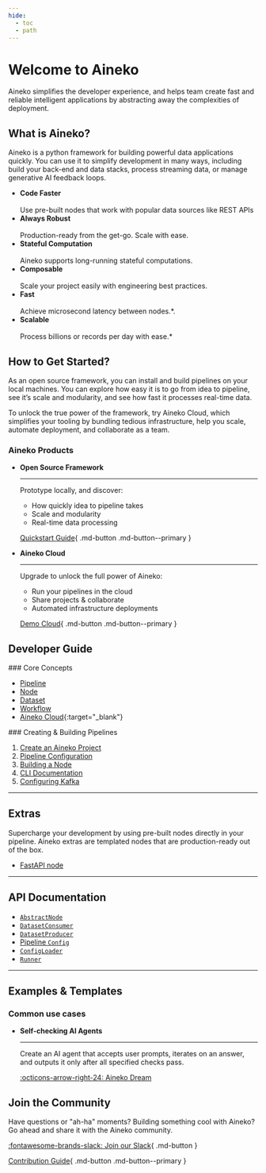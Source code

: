 ```yaml
---
hide:
  - toc
  - path
---
```


# Welcome to Aineko

Aineko simplifies the developer experience, and helps team create fast and reliable intelligent applications by abstracting away the complexities of deployment.

## What is Aineko?

Aineko is a python framework for building powerful data applications quickly. You can use it to simplify development in many ways, including build your back-end and data stacks, process streaming data, or manage generative AI feedback loops.

<div class="grid cards" markdown>

- __Code Faster__ <br><br> Use pre-built nodes that work with popular data sources like REST APIs
- __Always Robust__ <br><br> Production-ready from the get-go. Scale with ease.
- __Stateful Computation__ <br><br> Aineko supports long-running stateful computations.
- __Composable__ <br><br> Scale your project easily with engineering best practices.
- __Fast__ <br><br> Achieve microsecond latency between nodes.*. 
- __Scalable__ <br><br> Process billions or records per day with ease.*

</div>

## How to Get Started?

As an open source framework, you can install and build pipelines on your local machines. You can explore how easy it is to go from idea to pipeline, see it’s scale and modularity, and see how fast it processes real-time data. 

To unlock the true power of the framework, try Aineko Cloud, which simplifies your tooling by bundling tedious infrastructure, help you scale, automate deployment, and collaborate as a team. 


### Aineko Products

<div class="grid cards" markdown>

-   __Open Source Framework__

    ___

    Prototype locally, and discover:

    - How quickly idea to pipeline takes
    - Scale and modularity
    - Real-time data processing

    [Quickstart Guide](./start/quickstart.md){ .md-button .md-button--primary }

-   __Aineko Cloud__

    ___

    Upgrade to unlock the full power of Aineko:

    - Run your pipelines in the cloud
    - Share projects & collaborate
    - Automated infrastructure deployments

    [Demo Cloud](https://cloud-docs.aineko.dev){ .md-button .md-button--primary }

</div>

## Developer Guide

<div class="grid" markdown>

<div markdown>
### Core Concepts

- [Pipeline](../developer_guide/concepts.md#pipeline-definition)
- [Node](../developer_guide/concepts.md#node)
- [Dataset](../developer_guide/concepts.md#dataset)
- [Workflow](../developer_guide/concepts.md#workflow)
- [Aineko Cloud](https://cloud-docs.aineko.dev/){:target="_blank"}
</div>

<div markdown>
### Creating & Building Pipelines

1. [Create an Aineko Project](../developer_guide/aineko_project.md)
2. [Pipeline Configuration](../developer_guide/pipeline_configuration.md)
3. [Building a Node](../developer_guide/node_implementation.md)
4. [CLI Documentation](../developer_guide/cli.md)
5. [Configuring Kafka](../developer_guide/config_kafka.md)

</div>
</div>

---

## Extras

Supercharge your development by using pre-built nodes directly in your pipeline. Aineko extras are templated nodes that are production-ready out of the box.

- [FastAPI node](../extras/fastapi.md)

---

## API Documentation

- [`AbstractNode`](../api_reference/abstract_node.md)
- [`DatasetConsumer`](../api_reference/dataset_consumer.md)
- [`DatasetProducer`](../api_reference/dataset_producer.md)
- [Pipeline `Config`](../api_reference/config.md)
- [`ConfigLoader`](../api_reference/config_loader.md)
- [`Runner`](../api_reference/runner.md)

---

## Examples & Templates

### Common use cases

<div class="grid cards" markdown>

-   __Self-checking AI Agents__

    ___

    Create an AI agent that accepts user prompts, iterates on an answer, and outputs it only after all specified checks pass.

    [:octicons-arrow-right-24: Aineko Dream](../examples/aineko_dream)


</div>


## Join the Community

Have questions or "ah-ha" moments? Building something cool with Aineko? Go ahead and share it with the Aineko community.

[:fontawesome-brands-slack: Join our Slack](https://join.slack.com/t/aineko-dev/shared_invite/zt-27z2vi9k7-OvTeysc2yIPVrF4Yqo5qzw){ .md-button }

[Contribution Guide](../community){ .md-button .md-button--primary }
